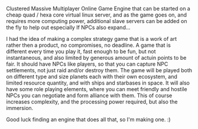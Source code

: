 Clustered Massive Multiplayer Online Game Engine that can be started on a cheap quad / hexa core virtual linux server, and as the game goes on, and requires more computing power, additional slave servers can be added on the fly to help out especially If NPCs also expand...

I had the idea of making a complex strategy game that is a work of art rather then a product, no compromises, no deadline. A game that is different every time you play it, fast enough to be fun, but not instantaneous, and also limited by generous amount of actuin points to be fair. It should have NPCs like players, so that you can capture NPC settlements, not just raid and/or destroy them. The game will be played both on different type and size planets each with their own ecosystem, and limited resource quantity, and with ships and starbases in space. It will also have some role playing elements, where you can meet friendly and hostile NPCs you can negotiate and form alliance with them. This of course increases complexity, and the processing power required, but also the immersion.

Good luck finding an engine that does all that, so I'm making one. :)
